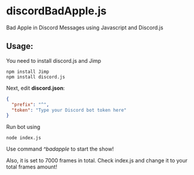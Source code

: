 # discordBadApple.js
Bad Apple in Discord Messages using Javascript and Discord.js

## Usage:
You need to install discord.js and Jimp
```
npm install Jimp
npm install discord.js
```
Next, edit **discord.json**:
```json
{
  "prefix": "^",
  "token": "Type your Discord bot token here"
}
```
Run bot using
```
node index.js
```
Use command *^badapple* to start the show!

Also, it is set to 7000 frames in total.
Check index.js and change it to your total frames amount!
